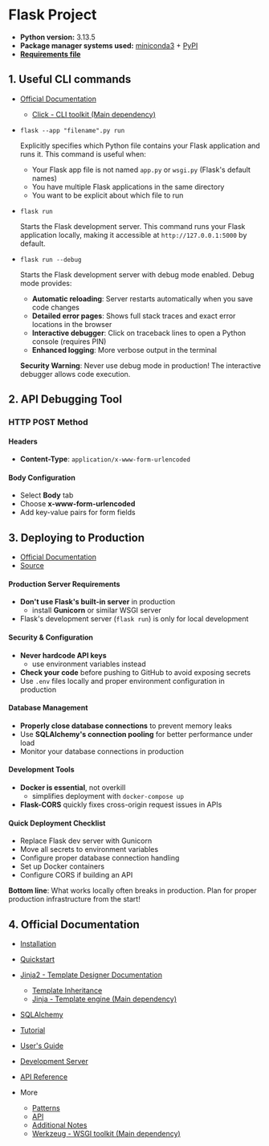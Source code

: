# Flask Project
- **Python version:** 3.13.5
- **Package manager systems used:** [miniconda3](https://www.anaconda.com/docs/getting-started/miniconda/main) + [PyPI](https://pypi.org/)
- [**Requirements file**](https://github.com/ignacio-serrano-rodriguez/flask/blob/main/requirements.txt)

## 1. Useful CLI commands

- [Official Documentation](https://flask.palletsprojects.com/en/stable/cli/)
    - [Click - CLI toolkit (Main dependency)](https://click.palletsprojects.com/en/stable/)

- `flask --app "filename".py run`

    Explicitly specifies which Python file contains your Flask application and runs it. This command is useful when:
    - Your Flask app file is not named `app.py` or `wsgi.py` (Flask's default names)
    - You have multiple Flask applications in the same directory
    - You want to be explicit about which file to run

- `flask run`

    Starts the Flask development server. This command runs your Flask application locally, making it accessible at `http://127.0.0.1:5000` by default.

- `flask run --debug`

    Starts the Flask development server with debug mode enabled. Debug mode provides:
    - **Automatic reloading**: Server restarts automatically when you save code changes
    - **Detailed error pages**: Shows full stack traces and exact error locations in the browser
    - **Interactive debugger**: Click on traceback lines to open a Python console (requires PIN)
    - **Enhanced logging**: More verbose output in the terminal
  
    **Security Warning**: Never use debug mode in production! The interactive debugger allows code execution.

## 2. API Debugging Tool

### HTTP POST Method

#### Headers
- **Content-Type**: `application/x-www-form-urlencoded`

#### Body Configuration
- Select **Body** tab
- Choose **x-www-form-urlencoded**
- Add key-value pairs for form fields

## 3. Deploying to Production

- [Official Documentation](https://flask.palletsprojects.com/en/stable/deploying/)
- [Source](https://www.reddit.com/r/flask/comments/1jcdaux/finally_deployed_my_flask_app_and_wow_i_was_not/)

#### Production Server Requirements
- **Don't use Flask's built-in server** in production 
    - install **Gunicorn** or similar WSGI server
- Flask's development server (`flask run`) is only for local development

#### Security & Configuration
- **Never hardcode API keys** 
    - use environment variables instead
- **Check your code** before pushing to GitHub to avoid exposing secrets
- Use `.env` files locally and proper environment configuration in production

#### Database Management
- **Properly close database connections** to prevent memory leaks
- Use **SQLAlchemy's connection pooling** for better performance under load
- Monitor your database connections in production

#### Development Tools
- **Docker is essential**, not overkill 
    - simplifies deployment with `docker-compose up`
- **Flask-CORS** quickly fixes cross-origin request issues in APIs

#### Quick Deployment Checklist
- Replace Flask dev server with Gunicorn
- Move all secrets to environment variables
- Configure proper database connection handling
- Set up Docker containers
- Configure CORS if building an API

**Bottom line**: What works locally often breaks in production. Plan for proper production infrastructure from the start!

## 4. Official Documentation

- [Installation](https://flask.palletsprojects.com/en/stable/installation/)

- [Quickstart](https://flask.palletsprojects.com/en/stable/quickstart/)

- [Jinja2 - Template Designer Documentation](https://jinja.palletsprojects.com/en/stable/templates/)
    - [Template Inheritance](https://flask.palletsprojects.com/en/stable/patterns/templateinheritance/)
    - [Jinja - Template engine (Main dependency)](https://jinja.palletsprojects.com/en/stable/)

- [SQLAlchemy](https://flask.palletsprojects.com/en/stable/patterns/sqlalchemy/)

- [Tutorial](https://flask.palletsprojects.com/en/stable/tutorial/)

- [User's Guide](https://flask.palletsprojects.com/en/stable/#user-s-guide)

- [Development Server](https://flask.palletsprojects.com/en/stable/server/)

- [API Reference](https://flask.palletsprojects.com/en/stable/#api-reference)

- More

    - [Patterns](https://flask.palletsprojects.com/en/stable/patterns/)
    - [API](https://flask.palletsprojects.com/en/stable/api/)
    - [Additional Notes](https://flask.palletsprojects.com/en/stable/#additional-notes)
    - [Werkzeug - WSGI toolkit (Main dependency)](https://werkzeug.palletsprojects.com/en/stable/)
